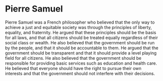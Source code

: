 # Pierre Samuel

Pierre Samuel was a French philosopher who believed that the only way to achieve a just and equitable society was through the principles of liberty, equality, and fraternity. He argued that these principles should be the basis for all laws, and that all citizens should be treated equally regardless of their social class or wealth. He also believed that the government should be run by the people, and that it should be accountable to them. He argued that the government should be transparent and that it should provide a level playing field for all citizens. He also believed that the government should be responsible for providing basic services such as education and health care. He believed that everyone should have the right to pursue their own interests and that the government should not interfere with their decisions.

